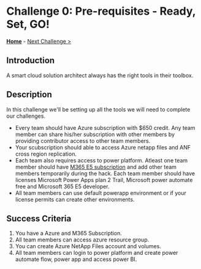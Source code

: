 # Challenge 0: Pre-requisites - Ready, Set, GO! 

**[Home](../README.md)** - [Next Challenge >](./01-SAP-Auto-Deployment.md)

## Introduction

A smart cloud solution architect always has the right tools in their toolbox. 

## Description

In this challenge we'll be setting up all the tools we will need to complete our challenges.

- Every team should have Azure subscription with $650 credit. Any team member can share his/her subscription with other members by providing contributor access to other team members.
- Your scubscription should able to access Azure netapp files and ANF cross region replication. 
- Each team also requires access to power platform. Atleast one team member should have [M365 E5 subscription](https://go.microsoft.com/fwlink/p/?LinkID=698279)  and add other team members temporarily during the hack. Each team member should have licenses Microsoft Power Apps plan 2 Trail, Microsoft power automate free and Microsoft 365 E5 developer.
- All team members can use default powerapp environment or if your license permits can create other environments. 
    
## Success Criteria

1. You have a Azure and M365 Subscription.
2. All team members can access azure resource group.
3. You can create Azure NetApp Files account and volumes.
4. All team members can login to power platform and create power automate flow, power app and access power BI. 
